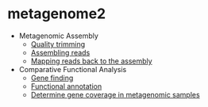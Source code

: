 # metagenome2
* Metagenomic Assembly 
  - [Quality trimming ](https://github.com/xiucz/metagenome2/wiki/002)
  - [Assembling reads](https://github.com/xiucz/metagenome2/wiki/003)
  - [Mapping reads back to the assembly](https://github.com/xiucz/metagenome2/wiki/004)
* Comparative Functional Analysis 
  - [Gene finding](https://github.com/xiucz/metagenome2/wiki/005)
  - [Functional annotation](https://github.com/xiucz/metagenome2/wiki/006)
  - [Determine gene coverage in metagenomic samples](https://github.com/xiucz/metagenome2/wiki/007)
  
